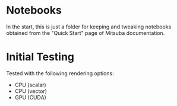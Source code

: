 # Notebooks

In the start, this is just a folder for keeping and tweaking notebooks obtained from
the "Quick Start" page of Mitsuba documentation.


# Initial Testing

Tested with the following rendering options:
* CPU (scalar)
* CPU (vector)
* GPU (CUDA)

